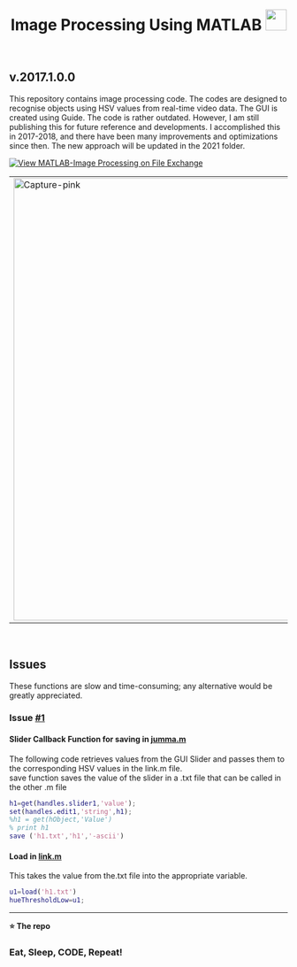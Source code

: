 <h1 align='center'> Image Processing Using MATLAB  <img height="38"  src="https://upload.wikimedia.org/wikipedia/commons/thumb/2/21/Matlab_Logo.png/667px-Matlab_Logo.png"> </h1> <br>

##  v.2017.1.0.0 

This repository contains image processing code. The codes are designed to recognise objects using HSV values from real-time video data. The GUI is created using Guide.
The code is rather outdated. However, I am still publishing this for future reference and developments. I accomplished this in 2017-2018, and there have been many improvements and optimizations since then. The new approach will be updated in the 2021 folder.



[![View MATLAB-Image Processing on File Exchange](https://www.mathworks.com/matlabcentral/images/matlab-file-exchange.svg)](https://in.mathworks.com/matlabcentral/fileexchange/99884-matlab-image-processing)


<table>
  <tr>
<td><img src="https://i.ibb.co/FzQd9qV/Capture-pink.jpg" alt="Capture-pink" border="0"  width="800">


</tr>
</table>
<br>

## Issues
These functions are slow and time-consuming; any alternative would be greatly appreciated. <br>
### Issue [#1]( https://github.com/sahq-azhar/MATLAB-Image_Processing/issues/1)
#### Slider Callback Function for saving in [jumma.m](https://github.com/sahq-azhar/MATLAB-Image_Processing/blob/0d2d4a87f790af99a2afabff9eb14113adf14b26/2017/1_Getting%20HSV%20values%20from%20slider-GUI/jumma.m#L84-L88)

The following code retrieves values from the GUI Slider and passes them to the corresponding HSV values in the link.m file. <br>
save function saves the value of the slider in a .txt file that can be called in the other .m file <br>
```matlab
h1=get(handles.slider1,'value');
set(handles.edit1,'string',h1);
%h1 = get(hObject,'Value')
% print h1
save ('h1.txt','h1','-ascii')
```



#### Load in [link.m](https://github.com/sahq-azhar/MATLAB-Image_Processing/blob/210f26366a2d4df259afa53062949875da368dc5/2017/1_Getting%20HSV%20values%20from%20slider-GUI/link.m#L11-L12)
This takes the value from the.txt file into the appropriate variable.
```matlab
u1=load('h1.txt')
hueThresholdLow=u1;
```





----------------------------------------------

**⭐ The repo**



### Eat, Sleep, CODE, Repeat!





